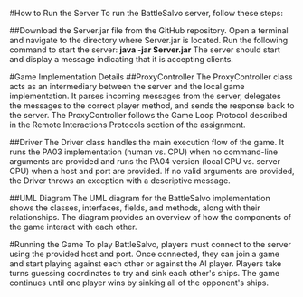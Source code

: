 #How to Run the Server
To run the BattleSalvo server, follow these steps:

##Download the Server.jar file from the GitHub repository.
Open a terminal and navigate to the directory where Server.jar is located.
Run the following command to start the server:
**java -jar Server.jar**
The server should start and display a message indicating that it is accepting clients.

#Game Implementation Details
##ProxyController
The ProxyController class acts as an intermediary between the server and the local game implementation. It parses incoming messages from the server, delegates the messages to the correct player method, and sends the response back to the server. The ProxyController follows the Game Loop Protocol described in the Remote Interactions Protocols section of the assignment.

##Driver
The Driver class handles the main execution flow of the game. It runs the PA03 implementation (human vs. CPU) when no command-line arguments are provided and runs the PA04 version (local CPU vs. server CPU) when a host and port are provided. If no valid arguments are provided, the Driver throws an exception with a descriptive message.

##UML Diagram
The UML diagram for the BattleSalvo implementation shows the classes, interfaces, fields, and methods, along with their relationships. The diagram provides an overview of how the components of the game interact with each other.

#Running the Game
To play BattleSalvo, players must connect to the server using the provided host and port. Once connected, they can join a game and start playing against each other or against the AI player. Players take turns guessing coordinates to try and sink each other's ships. The game continues until one player wins by sinking all of the opponent's ships.
